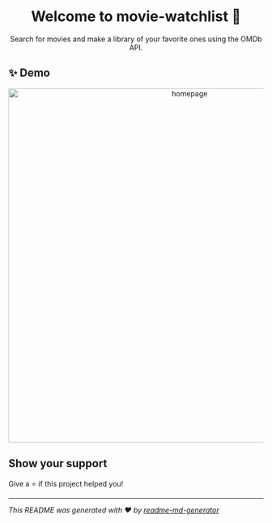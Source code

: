 <h1 align="center">Welcome to movie-watchlist 👋</h1>
<p align="center">
Search for movies and make a library of your favorite ones using the OMDb API.</
</p>

## ✨ Demo

<p align="center">
    <img width='700' align="center" src='https://drive.google.com/file/d/1zKO6j1CqhiXo_3SFU2bO4Kh0QPcptsFV/view?usp=sharing' alt="homepage"/>
</p>

## Show your support

<p></p>
Give a ⭐️ if this project helped you!

---

_This README was generated with ❤️ by [readme-md-generator](https://github.com/kefranabg/readme-md-generator)_
